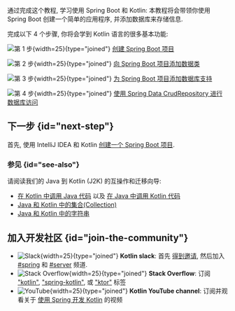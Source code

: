 [//]: # (title: Spring Boot 和 Kotlin 入门)

通过完成这个教程, 学习使用 Spring Boot 和 Kotlin:
本教程将会带领你使用 Spring Boot 创建一个简单的应用程序, 并添加数据库来存储信息.

完成以下 4 个步骤, 你将会学到 Kotlin 语言的很多基本功能:

![第 1 步](icon-1.svg){width=25}{type="joined"}  [创建 Spring Boot 项目](jvm-create-project-with-spring-boot.md)

![第 2 步](icon-2.svg){width=25}{type="joined"} [向 Spring Boot 项目添加数据类](jvm-spring-boot-add-data-class.md)

![第 3 步](icon-3.svg){width=25}{type="joined"}  [为 Spring Boot 项目添加数据库支持](jvm-spring-boot-add-db-support.md)

![第 4 步](icon-4.svg){width=25}{type="joined"} [使用 Spring Data CrudRepository 进行数据库访问](jvm-spring-boot-using-crudrepository.md)

## 下一步 {id="next-step"}

首先, 使用 IntelliJ IDEA 和 Kotlin [创建一个 Spring Boot 项目](jvm-create-project-with-spring-boot.md).

### 参见 {id="see-also"}

请阅读我们的 Java 到 Kotlin (J2K) 的互操作和迁移向导:

* [在 Kotlin 中调用 Java 代码](java-interop.md) 以及 [在 Java 中调用 Kotlin 代码](java-to-kotlin-interop.md)
* [Java 和 Kotlin 中的集合(Collection)](java-to-kotlin-collections-guide.md)
* [Java 和 Kotlin 中的字符串](java-to-kotlin-idioms-strings.md)

## 加入开发社区 {id="join-the-community"}

* ![Slack](slack.svg){width=25}{type="joined"} **Kotlin slack**: 首先 [得到邀请](https://surveys.jetbrains.com/s3/kotlin-slack-sign-up), 然后加入 [#spring](https://kotlinlang.slack.com/archives/C0B8ZTWE4) 和 [#server](https://kotlinlang.slack.com/archives/C0B8RC352) 频道.
* ![Stack Overflow](stackoverflow.svg){width=25}{type="joined"} **Stack Overflow**: 订阅 ["kotlin"](https://stackoverflow.com/questions/tagged/kotlin), ["spring-kotlin"](https://stackoverflow.com/questions/tagged/spring-kotlin), 或 ["ktor"](https://stackoverflow.com/questions/tagged/ktor) 标签
* ![YouTube](youtube.svg){width=25}{type="joined"} **Kotlin YouTube channel**: 订阅并观看关于 [使用 Spring 开发 Kotlin](https://www.youtube.com/playlist?list=PLlFc5cFwUnmxOJL0GSSZ1Vot4KL2Vwe7x) 的视频
